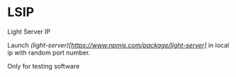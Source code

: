# LSIP

Light Server IP

Launch *(light-server)[https://www.npmjs.com/package/light-server]* in local ip with random port number.

Only for testing software
